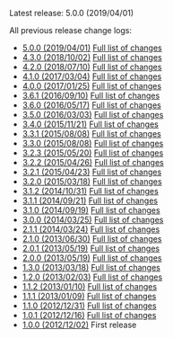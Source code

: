 Latest release: 5.0.0 (2019/04/01)

All previous release change logs:

* [5.0.0 (2019/04/01)](Documentation/Changelog/5.0.0.md) [Full list of changes](https://github.com/FluidTYPO3/fluidpages/compare/4.3.0...5.0.0)
* [4.3.0 (2018/10/02)](Documentation/Changelog/4.3.0.md) [Full list of changes](https://github.com/FluidTYPO3/fluidpages/compare/4.2.0...4.3.0)
* [4.2.0 (2018/07/10)](Documentation/Changelog/4.2.0.md) [Full list of changes](https://github.com/FluidTYPO3/fluidpages/compare/4.1.0...4.2.0)
* [4.1.0 (2017/03/04)](Documentation/Changelog/4.1.0.md) [Full list of changes](https://github.com/FluidTYPO3/fluidpages/compare/4.0.0...4.1.0)
* [4.0.0 (2017/01/25)](Documentation/Changelog/4.0.0.md) [Full list of changes](https://github.com/FluidTYPO3/fluidpages/compare/3.6.1...4.0.0)
* [3.6.1 (2016/09/10)](Documentation/Changelog/3.6.1.md) [Full list of changes](https://github.com/FluidTYPO3/fluidpages/compare/3.6.0...3.6.1)
* [3.6.0 (2016/05/17)](Documentation/Changelog/3.6.0.md) [Full list of changes](https://github.com/FluidTYPO3/fluidpages/compare/3.5.0...3.6.0)
* [3.5.0 (2016/03/03)](Documentation/Changelog/3.5.0.md) [Full list of changes](https://github.com/FluidTYPO3/fluidpages/compare/3.4.0...3.5.0)
* [3.4.0 (2015/11/21)](Documentation/Changelog/3.4.0.md) [Full list of changes](https://github.com/FluidTYPO3/fluidpages/compare/3.3.1...3.4.0)
* [3.3.1 (2015/08/08)](Documentation/Changelog/3.3.1.md) [Full list of changes](https://github.com/FluidTYPO3/fluidpages/compare/3.3.0...3.3.1)
* [3.3.0 (2015/08/08)](Documentation/Changelog/3.3.0.md) [Full list of changes](https://github.com/FluidTYPO3/fluidpages/compare/3.2.3...3.3.0)
* [3.2.3 (2015/05/20)](Documentation/Changelog/3.2.3.md) [Full list of changes](https://github.com/FluidTYPO3/fluidpages/compare/3.2.2...3.2.3)
* [3.2.2 (2015/04/26)](Documentation/Changelog/3.2.2.md) [Full list of changes](https://github.com/FluidTYPO3/fluidpages/compare/3.2.1...3.2.2)
* [3.2.1 (2015/04/23)](Documentation/Changelog/3.2.1.md) [Full list of changes](https://github.com/FluidTYPO3/fluidpages/compare/3.2.0...3.2.1)
* [3.2.0 (2015/03/18)](Documentation/Changelog/3.2.0.md) [Full list of changes](https://github.com/FluidTYPO3/fluidpages/compare/3.1.2...3.2.0)
* [3.1.2 (2014/10/31)](Documentation/Changelog/3.1.2.md) [Full list of changes](https://github.com/FluidTYPO3/fluidpages/compare/3.1.1...3.1.2)
* [3.1.1 (2014/09/21)](Documentation/Changelog/3.1.1.md) [Full list of changes](https://github.com/FluidTYPO3/fluidpages/compare/3.1.0...3.1.1)
* [3.1.0 (2014/09/19)](Documentation/Changelog/3.1.0.md) [Full list of changes](https://github.com/FluidTYPO3/fluidpages/compare/3.0.0...3.1.0)
* [3.0.0 (2014/03/25)](Documentation/Changelog/3.0.0.md) [Full list of changes](https://github.com/FluidTYPO3/fluidpages/compare/2.1.1...3.0.0)
* [2.1.1 (2014/03/24)](Documentation/Changelog/2.1.1.md) [Full list of changes](https://github.com/FluidTYPO3/fluidpages/compare/2.1.0...2.1.1)
* [2.1.0 (2013/06/30)](Documentation/Changelog/2.1.0.md) [Full list of changes](https://github.com/FluidTYPO3/fluidpages/compare/2.0.1...2.1.0)
* [2.0.1 (2013/05/19)](Documentation/Changelog/2.0.1.md) [Full list of changes](https://github.com/FluidTYPO3/fluidpages/compare/2.0.0...2.0.1)
* [2.0.0 (2013/05/19)](Documentation/Changelog/2.0.0.md) [Full list of changes](https://github.com/FluidTYPO3/fluidpages/compare/1.3.0...2.0.0)
* [1.3.0 (2013/03/18)](Documentation/Changelog/1.3.0.md) [Full list of changes](https://github.com/FluidTYPO3/fluidpages/compare/1.2.0...1.3.0)
* [1.2.0 (2013/02/03)](Documentation/Changelog/1.2.0.md) [Full list of changes](https://github.com/FluidTYPO3/fluidpages/compare/1.1.2...1.2.0)
* [1.1.2 (2013/01/10)](Documentation/Changelog/1.1.2.md) [Full list of changes](https://github.com/FluidTYPO3/fluidpages/compare/1.1.1...1.1.2)
* [1.1.1 (2013/01/09)](Documentation/Changelog/1.1.1.md) [Full list of changes](https://github.com/FluidTYPO3/fluidpages/compare/1.1.0...1.1.1)
* [1.1.0 (2012/12/31)](Documentation/Changelog/1.1.0.md) [Full list of changes](https://github.com/FluidTYPO3/fluidpages/compare/1.0.1...1.1.0)
* [1.0.1 (2012/12/16)](Documentation/Changelog/1.0.1.md) [Full list of changes](https://github.com/FluidTYPO3/fluidpages/compare/1.0.0...1.0.1)
* [1.0.0 (2012/12/02)](Documentation/Changelog/1.0.0.md) First release